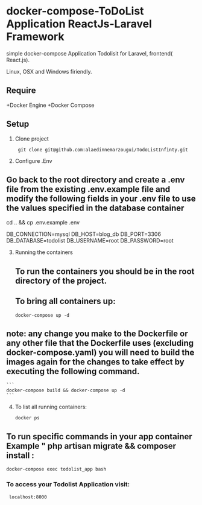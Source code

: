 # docker-compose-ToDoList Application ReactJs-Laravel Framework
simple docker-compose Application Todolisit  for Laravel,  frontend( React.js).


Linux, OSX and Windows firiendly.

## Require

+Docker Engine 
+Docker Compose

## Setup


1. Clone  project  

    ```
     git clone git@github.com:alaedinnemarzougui/TodoListInfinty.git
    ```


2. Configure .Env

## Go back to the root directory and create a .env file from the existing .env.example file and modify the following fields in your .env file to use the values specified in the database container

cd .. && cp .env.example .env

DB_CONNECTION=mysql
DB_HOST=blog_db
DB_PORT=3306
DB_DATABASE=todolist
DB_USERNAME=root
DB_PASSWORD=root

 

3. Running the containers  
  
   ## To run the containers you should be in the root directory of the project.
   ## To bring all containers up:

    ```
   docker-compose up -d
    ```
 ## note: any change you make to the Dockerfile or any other file that the Dockerfile uses (excluding docker-compose.yaml)  you will need to build the images again for the changes to take effect by executing the following command. 

    ```
    docker-compose build && docker-compose up -d
    ```

4. To list all running containers:

    ```
    docker ps
    ```

## To run specific commands in your app container Example " php artisan migrate && composer install :


```
docker-compose exec todolist_app bash
```

### To access your Todolist  Application visit:

```
 localhost:8000 
```
